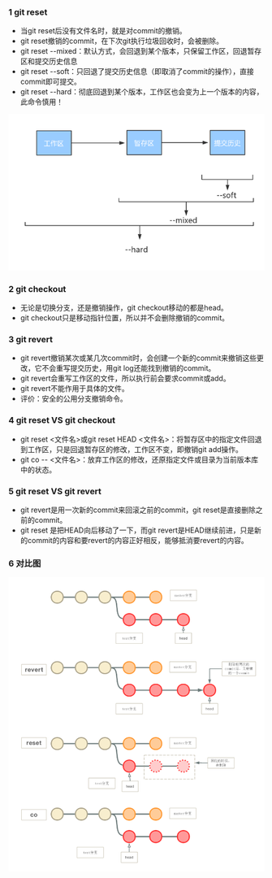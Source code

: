 ### 1 git reset
* 当git reset后没有文件名时，就是对commit的撤销。
* git reset撤销的commit，在下次git执行垃圾回收时，会被删除。
* git reset --mixed：默认方式，会回退到某个版本，只保留工作区，回退暂存区和提交历史信息
* git reset --soft：只回退了提交历史信息（即取消了commit的操作），直接commit即可提交。
* git reset --hard：彻底回退到某个版本，工作区也会变为上一个版本的内容，此命令慎用！

![image](images/1.png)

### 2 git checkout
* 无论是切换分支，还是撤销操作，git checkout移动的都是head。
* git checkout只是移动指针位置，所以并不会删除撤销的commit。

### 3 git revert
* git revert撤销某次或某几次commit时，会创建一个新的commit来撤销这些更改，它不会重写提交历史，用git log还能找到撤销的commit。
* git revert会重写工作区的文件，所以执行前会要求commit或add。
* git revert不能作用于具体的文件。
* 评价：安全的公用分支撤销命令。

### 4 git reset VS git checkout
* git reset <文件名>或git reset HEAD <文件名>：将暂存区中的指定文件回退到工作区，只是回退暂存区的修改，工作区不变，即撤销git add操作。
* git co -- <文件名>：放弃工作区的修改，还原指定文件或目录为当前版本库中的状态。

### 5 git reset VS git revert
* git revert是用一次新的commit来回滚之前的commit，git reset是直接删除之前的commit。
* git reset 是把HEAD向后移动了一下，而git revert是HEAD继续前进，只是新的commit的内容和要revert的内容正好相反，能够抵消要revert的内容。

### 6 对比图
![image](images/2.png)
